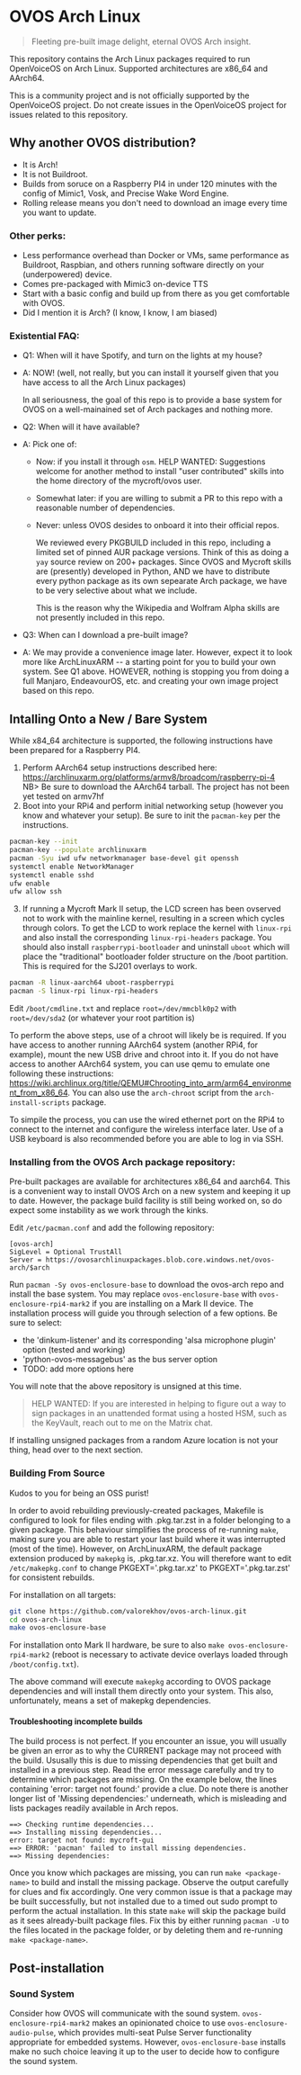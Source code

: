 # OVOS Arch Linux

> Fleeting pre-built image delight, eternal OVOS Arch insight.

This repository contains the Arch Linux packages required to run OpenVoiceOS on Arch Linux. Supported architectures are x86_64 and AArch64.

This is a community project and is not officially supported by the OpenVoiceOS project. Do not create issues in the OpenVoiceOS project 
for issues related to this repository. 

## Why another OVOS distribution?
- It is Arch!
- It is not Buildroot. 
- Builds from soruce on a Raspberry PI4 in under 120 minutes with the config of Mimic1, Vosk, and Precise Wake Word Engine.
- Rolling release means you don't need to download an image every time you want to update.

### Other perks:
- Less performance overhead than Docker or VMs, same performance as Buildroot, Raspbian, and others running software directly on your (underpowered) device.
- Comes pre-packaged with Mimic3 on-device TTS
- Start with a basic config and build up from there as you get comfortable with OVOS.
- Did I mention it is Arch? (I know, I know, I am biased)

### Existential FAQ:
- Q1: When will it have Spotify, and turn on the lights at my house?
- A: NOW! (well, not really, but you can install it yourself given that you have access to all the Arch Linux packages)
     
     In all seriousness, the goal of this repo is to provide a base system for OVOS on a well-mainained set of Arch packages and nothing more.

- Q2: When will it have <insert awesome community skill> available?
- A: Pick one of:
     - Now: if you install it through `osm`. 
            HELP WANTED: Suggestions welcome for another method to install "user contributed" skills into the home directory of the mycroft/ovos user.
     - Somewhat later: if you are willing to submit a PR to this repo with a reasonable number of dependencies.
     - Never: unless OVOS desides to onboard it into their official repos. 

         We reviewed every PKGBUILD included in this repo, including a limited set of pinned AUR package versions. 
         Think of this as doing a `yay` source review on 200+ packages. Since OVOS and Mycroft skills are (presently) developed in Python,
         AND we have to distribute every python package as its own sepearate Arch package, we have to be very selective about what we include.  

         This is the reason why the Wikipedia and Wolfram Alpha skills are not presently included in this repo. 
     
- Q3: When can I download a pre-built image?
- A: We may provide a convenience image later. However, expect it to look more like ArchLinuxARM -- a starting point for you to build your own system.
     See Q1 above. HOWEVER, nothing is stopping you from doing a full Manjaro, EndeavourOS, etc. and creating your own image project based on this repo. 


## Intalling Onto a New / Bare System
While x84_64 architecture is supported, the following instructions have been prepared for a Raspberry PI4. 

1. Perform AArch64 setup instructions described here: https://archlinuxarm.org/platforms/armv8/broadcom/raspberry-pi-4
   NB> Be sure to download the AArch64 tarball. The project has not been yet tested on armv7hf
2. Boot into your RPi4 and perform initial networking setup (however you know and whatever your setup). Be sure
   to init the `pacman-key` per the instructions.
```sh
pacman-key --init
pacman-key --populate archlinuxarm
pacman -Syu iwd ufw networkmanager base-devel git openssh
systemctl enable NetworkManager
systemctl enable sshd
ufw enable
ufw allow ssh
```
3. If running a Mycroft Mark II setup, the LCD screen has been ovserved not to work with the mainline kernel, resulting 
   in a screen which cycles through colors. To get the LCD to work replace the kernel with `linux-rpi` and also install
   the corresponding `linux-rpi-headers` package. You should also install `raspberrypi-bootloader` and uninstall `uboot` 
   which will place the "traditional" bootloader folder structure on the /boot partition. This is required for the 
   SJ201 overlays to work. 

```sh
pacman -R linux-aarch64 uboot-raspberrypi
pacman -S linux-rpi linux-rpi-headers 
```

Edit `/boot/cmdline.txt` and replace `root=/dev/mmcblk0p2` with `root=/dev/sda2` (or whatever your root partition is)

To perform the above steps, use of a chroot will likely be is required. If you have access to another running AArch64 system 
(another RPi4, for example), mount the new USB drive and chroot into it. If you do not have access to another AArch64 system,
you can use qemu to emulate one following these instructions: https://wiki.archlinux.org/title/QEMU#Chrooting_into_arm/arm64_environment_from_x86_64. You can also use the `arch-chroot` script from the `arch-install-scripts` package.

To simpile the process, you can use the wired ethernet port on the RPi4 to connect to the internet and configure the
wireless interface later. Use of a USB keyboard is also recommended before you are able to log in via SSH.

### Installing from the OVOS Arch package repository:
Pre-built packages are available for architectures x86_64 and aarch64. This is a convenient way to install OVOS Arch on a new system and keeping it up to date.
However, the package build facility is still being worked on, so do expect some instability as we work through the kinks.

Edit `/etc/pacman.conf` and add the following repository:
```
[ovos-arch]
SigLevel = Optional TrustAll
Server = https://ovosarchlinuxpackages.blob.core.windows.net/ovos-arch/$arch
```
Run `pacman -Sy ovos-enclosure-base` to download the ovos-arch repo and install the base system. You may replace `ovos-enclosure-base` with `ovos-enclosure-rpi4-mark2` if you are installing on a Mark II device.
The installation process will guide you through selection of a few options. Be sure to select:
- the 'dinkum-listener' and its corresponding 'alsa microphone plugin' option (tested and working)
- 'python-ovos-messagebus' as the bus server option
- TODO: add more options here

You will note that the above repository is unsigned at this time.

> HELP WANTED: If you are interested in helping to figure out a way to sign packages in an unattended format using a hosted HSM, such as the KeyVault, reach out to me on the Matrix chat. 

If installing unsigned packages from a random Azure location is not your thing, head over to the next section. 


### Building From Source
Kudos to you for being an OSS purist!

In order to avoid rebuilding previously-created packages, Makefile is configured to look for files ending with .pkg.tar.zst in a folder belonging to a given package.
This behaviour simplifies the process of re-running `make`, making sure you are able to restart your last build where it was interrupted (most of the time). 
However, on ArchLinuxARM, the default package extension produced by `makepkg` is, .pkg.tar.xz. You will therefore  want to edit `/etc/makepkg.conf` to change 
PKGEXT='.pkg.tar.xz' to PKGEXT='.pkg.tar.zst' for consistent rebuilds. 

For installation on all targets:
```sh
git clone https://github.com/valorekhov/ovos-arch-linux.git
cd ovos-arch-linux
make ovos-enclosure-base
```
For installation onto Mark II hardware, be sure to also `make ovos-enclosure-rpi4-mark2` (reboot is necessary to activate device overlays loaded through `/boot/config.txt`).

The above command will execute `makepkg` according to OVOS package dependencies and will install them directly onto your system. This also, unfortunately, means a set of makepkg dependencies.


#### Troubleshooting incomplete builds
The build process is not perfect. If you encounter an issue, you will usually be given an error as to why the CURRENT package may not proceed with the build. Ususally this is due to missing dependencies that
get built and installed in a previous step. Read the error message carefully and try to determine which packages are missing. On the example below, the lines containing 'error: target not found:' provide a clue.
Do note there is another longer list of 'Missing dependencies:' underneath, which is misleading and lists packages readily available in Arch repos.
```
==> Checking runtime dependencies...
==> Installing missing dependencies...
error: target not found: mycroft-gui
==> ERROR: 'pacman' failed to install missing dependencies.
==> Missing dependencies:
```

Once you know which packages are missing, you can run `make <package-name>` to build and install the missing package. Observe the output carefully for clues and fix accordingly. One very common issue is that
a package may be built successfully, but not installed due to a timed out sudo prompt to perform the actual installation. In this state `make` will skip the package build as it sees already-built package files.
Fix this by either running `pacman -U` to the files located in the package folder, or by deleting them and re-running `make <package-name>`.

## Post-installation

### Sound System
Consider how OVOS will communicate with the sound system. `ovos-enclosure-rpi4-mark2` makes an opinionated choice to use `ovos-enclosure-audio-pulse`, which provides multi-seat Pulse Server functionality appropriate
for embedded systems. However, `ovos-enclosure-base` installs make no such choice leaving it up to the user to decide how to configure the sound system. 

